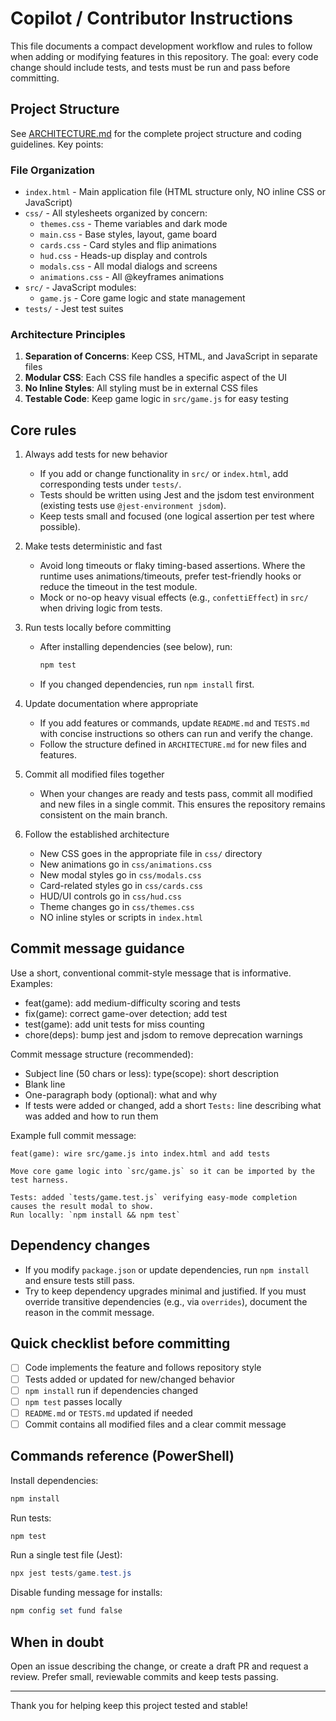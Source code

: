 # Copilot / Contributor Instructions

This file documents a compact development workflow and rules to follow when adding or modifying features in this repository. The goal: every code change should include tests, and tests must be run and pass before committing.

## Project Structure

See [ARCHITECTURE.md](ARCHITECTURE.md) for the complete project structure and coding guidelines. Key points:

### File Organization
- `index.html` - Main application file (HTML structure only, NO inline CSS or JavaScript)
- `css/` - All stylesheets organized by concern:
  - `themes.css` - Theme variables and dark mode
  - `main.css` - Base styles, layout, game board
  - `cards.css` - Card styles and flip animations
  - `hud.css` - Heads-up display and controls
  - `modals.css` - All modal dialogs and screens
  - `animations.css` - All @keyframes animations
- `src/` - JavaScript modules:
  - `game.js` - Core game logic and state management
- `tests/` - Jest test suites

### Architecture Principles
1. **Separation of Concerns**: Keep CSS, HTML, and JavaScript in separate files
2. **Modular CSS**: Each CSS file handles a specific aspect of the UI
3. **No Inline Styles**: All styling must be in external CSS files
4. **Testable Code**: Keep game logic in `src/game.js` for easy testing

## Core rules

1. Always add tests for new behavior
   - If you add or change functionality in `src/` or `index.html`, add corresponding tests under `tests/`.
   - Tests should be written using Jest and the jsdom test environment (existing tests use `@jest-environment jsdom`).
   - Keep tests small and focused (one logical assertion per test where possible).

2. Make tests deterministic and fast
   - Avoid long timeouts or flaky timing-based assertions. Where the runtime uses animations/timeouts, prefer test-friendly hooks or reduce the timeout in the test module.
   - Mock or no-op heavy visual effects (e.g., `confettiEffect`) in `src/` when driving logic from tests.

3. Run tests locally before committing
   - After installing dependencies (see below), run:
     ```powershell
     npm test
     ```
   - If you changed dependencies, run `npm install` first.

4. Update documentation where appropriate
   - If you add features or commands, update `README.md` and `TESTS.md` with concise instructions so others can run and verify the change.
   - Follow the structure defined in `ARCHITECTURE.md` for new files and features.

5. Commit all modified files together
   - When your changes are ready and tests pass, commit all modified and new files in a single commit. This ensures the repository remains consistent on the main branch.

6. Follow the established architecture
   - New CSS goes in the appropriate file in `css/` directory
   - New animations go in `css/animations.css`
   - New modal styles go in `css/modals.css`
   - Card-related styles go in `css/cards.css`
   - HUD/UI controls go in `css/hud.css`
   - Theme changes go in `css/themes.css`
   - NO inline styles or scripts in `index.html`

## Commit message guidance

Use a short, conventional commit-style message that is informative. Examples:

- feat(game): add medium-difficulty scoring and tests
- fix(game): correct game-over detection; add test
- test(game): add unit tests for miss counting
- chore(deps): bump jest and jsdom to remove deprecation warnings

Commit message structure (recommended):
- Subject line (50 chars or less): type(scope): short description
- Blank line
- One-paragraph body (optional): what and why
- If tests were added or changed, add a short `Tests:` line describing what was added and how to run them

Example full commit message:

```
feat(game): wire src/game.js into index.html and add tests

Move core game logic into `src/game.js` so it can be imported by the test harness.

Tests: added `tests/game.test.js` verifying easy-mode completion causes the result modal to show.
Run locally: `npm install && npm test`
```

## Dependency changes

- If you modify `package.json` or update dependencies, run `npm install` and ensure tests still pass.
- Try to keep dependency upgrades minimal and justified. If you must override transitive dependencies (e.g., via `overrides`), document the reason in the commit message.

## Quick checklist before committing

- [ ] Code implements the feature and follows repository style
- [ ] Tests added or updated for new/changed behavior
- [ ] `npm install` run if dependencies changed
- [ ] `npm test` passes locally
- [ ] `README.md` or `TESTS.md` updated if needed
- [ ] Commit contains all modified files and a clear commit message

## Commands reference (PowerShell)

Install dependencies:
```powershell
npm install
```

Run tests:
```powershell
npm test
```

Run a single test file (Jest):
```powershell
npx jest tests/game.test.js
```

Disable funding message for installs:
```powershell
npm config set fund false
```

## When in doubt

Open an issue describing the change, or create a draft PR and request a review. Prefer small, reviewable commits and keep tests passing.

---

Thank you for helping keep this project tested and stable!